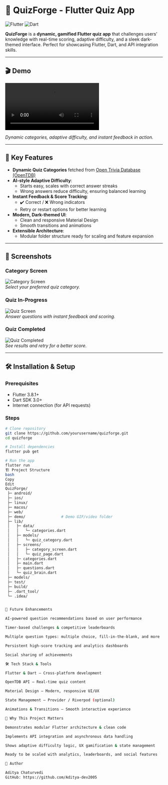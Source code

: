 # 🎯 QuizForge - Flutter Quiz App

![Flutter](https://img.shields.io/badge/Flutter-3.8.1-blue?logo=flutter)
![Dart](https://img.shields.io/badge/Dart-3.0-blue?logo=dart)

**QuizForge** is a **dynamic, gamified Flutter quiz app** that challenges users’ knowledge with real-time scoring, adaptive difficulty, and a sleek dark-themed interface. Perfect for showcasing Flutter, Dart, and API integration skills.

---

## 🎬 Demo

![QuizForge Demo](quizforge_demo.mp4)  

*Dynamic categories, adaptive difficulty, and instant feedback in action.*

---

## 🚀 Key Features

- **Dynamic Quiz Categories** fetched from [Open Trivia Database (OpenTDB)](https://opentdb.com/)  
- **AI-style Adaptive Difficulty**:
  - Starts easy, scales with correct answer streaks
  - Wrong answers reduce difficulty, ensuring balanced learning
- **Instant Feedback & Score Tracking**:
  - ✔️ Correct / ❌ Wrong indicators
  - Retry or restart options for better learning
- **Modern, Dark-themed UI**:
  - Clean and responsive Material Design
  - Smooth transitions and animations
- **Extensible Architecture**:
  - Modular folder structure ready for scaling and feature expansion

---

## 📸 Screenshots

### Category Screen
![Category Screen](screenshots/category_scren.png)  
*Select your preferred quiz category.*

### Quiz In-Progress
![Quiz Screen](screenshots/quiz_screen.png)  
*Answer questions with instant feedback and scoring.*

### Quiz Completed
![Quiz Completed](screenshots/quiz_completed.png)  
*See results and retry for a better score.*

---

## 🛠 Installation & Setup

### Prerequisites

- Flutter 3.8.1+
- Dart SDK 3.0+
- Internet connection (for API requests)

### Steps

```bash
# Clone repository
git clone https://github.com/yourusername/quizforge.git
cd quizforge

# Install dependencies
flutter pub get

# Run the app
flutter run
🏗 Project Structure
bash
Copy
Edit
QuizForge/
 ├─ android/
 ├─ ios/
 ├─ linux/
 ├─ macos/
 ├─ web/
 ├─ demo/                # Demo GIF/video folder
 ├─ lib/
 │   ├─ data/
 │   │   └─ categories.dart
 │   ├─ models/
 │   │   └─ quiz_category.dart
 │   ├─ screens/
 │   │   ├─ category_screen.dart
 │   │   └─ quiz_page.dart
 │   ├─ categories.dart
 │   ├─ main.dart
 │   ├─ questions.dart
 │   └─ quiz_brain.dart
 ├─ models/
 ├─ test/
 ├─ build/
 ├─ .dart_tool/
 └─ .idea/


🌟 Future Enhancements

AI-powered question recommendations based on user performance

Timer-based challenges & competitive leaderboards

Multiple question types: multiple choice, fill-in-the-blank, and more

Persistent high-score tracking and analytics dashboards

Social sharing of achievements

🛠 Tech Stack & Tools

Flutter & Dart – Cross-platform development

OpenTDB API – Real-time quiz content

Material Design – Modern, responsive UI/UX

State Management – Provider / Riverpod (optional)

Animations & Transitions – Smooth interactive experience

📌 Why This Project Matters

Demonstrates modular Flutter architecture & clean code

Implements API integration and asynchronous data handling

Shows adaptive difficulty logic, UX gamification & state management

Ready to be scaled with analytics, leaderboards, and social features

📝 Author

Aditya Chaturvedi
GitHub: https://github.com/Aditya-dev2005
